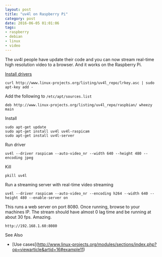 ```yaml
---
layout: post
title: "uv4l on Raspberry Pi"
category: post
date: 2016-06-05 01:01:06
tags:
- raspberry
- debian
- linux
- video
---
```


The uv4l people have update their code and you can now stream real-time high resolution video to a browser. And it works on the Raspberry Pi.

[Install drivers](http://www.linux-projects.org/modules/sections/index.php?op=viewarticle&artid=14)

	curl http://www.linux-projects.org/listing/uv4l_repo/lrkey.asc | sudo apt-key add -

Add the following to `/etc/apt/sources.list`

	deb http://www.linux-projects.org/listing/uv4l_repo/raspbian/ wheezy main

Install

	sudo apt-get update
	sudo apt-get install uv4l uv4l-raspicam
	sudo apt-get install uv4l-server
	
Run driver

    uv4l --driver raspicam --auto-video_nr --width 640 --height 480 --encoding jpeg
    
Kill

    pkill uv4l

Run a streaming server with real-time video streaming

	uv4l --driver raspicam --auto-video_nr --encoding h264 --width 640 --height 480 --enable-server on

This runs a web server on port 8080. Once running, browse to your machines IP. The stream should have almost 0 lag time and be running at about 30 fps. Amazing.

	http://192.168.1.60:8080
	  
See Also

 - [Use cases[(http://www.linux-projects.org/modules/sections/index.php?op=viewarticle&artid=16#example11)
    
    
